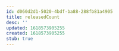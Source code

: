 ```yaml
---
id: d060d2d1-5020-4bdf-ba88-288fb81a4905
title: releasedCount
desc: ''
updated: 1618573905255
created: 1618573905255
stub: true
---
```


